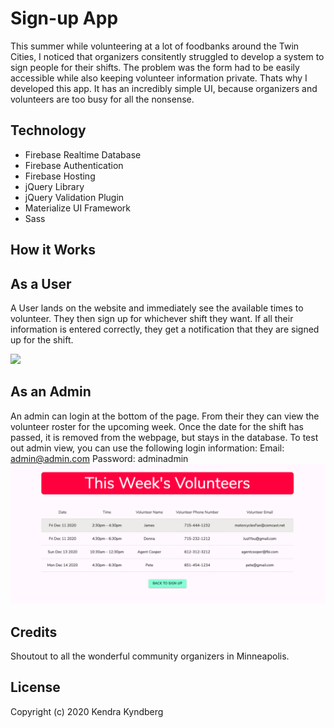 # Sign-up App 
  This summer while volunteering at a lot of foodbanks around the Twin Cities, I noticed that organizers consitently struggled to develop a system to sign people for their shifts. The problem was the form had to be easily accessible while also keeping volunteer information private. Thats why I developed this app. It has an incredibly simple UI, because organizers and volunteers are too busy for all the nonsense. 


## Technology
  * Firebase Realtime Database
  * Firebase Authentication
  * Firebase Hosting
  * jQuery Library
  * jQuery Validation Plugin
  * Materialize UI Framework
  * Sass
  
  
  ## How it Works
  
  ## As a User
  A User lands on the website and immediately see the available times to volunteer. They then sign up for whichever shift they want. If all their information is entered correctly, they get a notification that they are signed up for the shift.
  
  ![](volunteer-ux.gif)
  ## As an Admin
  An admin can login at the bottom of the page. From their they can view the volunteer roster for the upcoming week. Once the date for the shift has passed, it is removed from the webpage, but stays in the database. To test out admin view, you can use the following login information:
       Email: admin@admin.com
        Password: adminadmin
   ![](volunteer-roster.png) 
    
## Credits
  Shoutout to all the wonderful community organizers in Minneapolis.
## License 
  Copyright (c) 2020 Kendra Kyndberg
  


